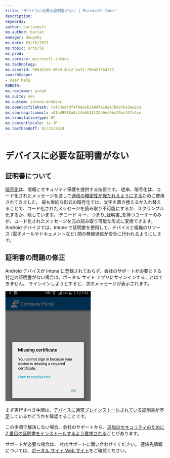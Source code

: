 ```yaml
---
title: "デバイスに必要な証明書がない | Microsoft Docs"
description: 
keywords: 
author: barlanmsft
ms.author: barlan
manager: dougeby
ms.date: 03/16/2017
ms.topic: article
ms.prod: 
ms.service: microsoft-intune
ms.technology: 
ms.assetid: 9081b1d8-50e8-4bc2-ba37-766421364213
searchScope:
- User help
ROBOTS: 
ms.reviewer: arnab
ms.suite: ems
ms.custom: intune-enduser
ms.openlocfilehash: 7c454584df4f0eb6b3a9dfe10ee7b887bcdee2ca
ms.sourcegitcommit: a41ad9988a8c14e6b15123a9ea9bc29ac437a4ce
ms.translationtype: HT
ms.contentlocale: ja-JP
ms.lasthandoff: 01/25/2018
---
```

# <a name="your-device-is-missing-a-required-certificate"></a>デバイスに必要な証明書がない

## <a name="whats-a-certificate"></a>証明書について

[暗号化](https://technet.microsoft.com/library/cc962030.aspx)は、情報にセキュリティ保護を提供する技術です。 従来、暗号化は、コード化されたメッセージを渡して[通信の機密性が保たれるようにする](https://technet.microsoft.com/library/cc962019.aspx)ために使用されてきました。 最も単純な形式の暗号化では、文字を置き換えるか入れ替えることで、コード化されたメッセージを読み取り不可能にするか、スクランブル化するか、隠しています。 デコード キー、つまり_証明書_を持つユーザーのみが、コード化されたメッセージを元の読み取り可能な形式に変換できます。 Android デバイスでは、Intune で証明書を使用して、デバイスと組織のリソース (電子メールやドキュメントなど) 間の無線通信が安全に行われるようにします。

## <a name="fixing-certificate-issues"></a>証明書の問題の修正

Android デバイスが Intune に登録されておらず、会社のサポートが必要とする特定の証明書がない場合は、ポータル サイト アプリにサインインすることはできません。 サインインしようとすると、次のメッセージが表示されます。

![screenshot-error-message-about-missing-certificate](./media/andr-cert_install-1-cert_missing.png)

まず実行すべき手順は、[デバイスに通常プレインストールされている証明書が不足](your-device-is-missing-a-preinstalled-certificate-android.md)しているかどうかを確認することです。

この手順で解決しない場合、会社のサポートから、[追加のセキュリティのために 2 番目の証明書をインストールするよう要求される](your-device-is-missing-an-IT-required-certificate-android.md)ことがあります。

サポートが必要な場合は、 社内サポートに問い合わせてください。 連絡先情報については、[ポータル サイト Web サイト](https://portal.manage.microsoft.com#HelpDeskDialog)をご確認ください。
